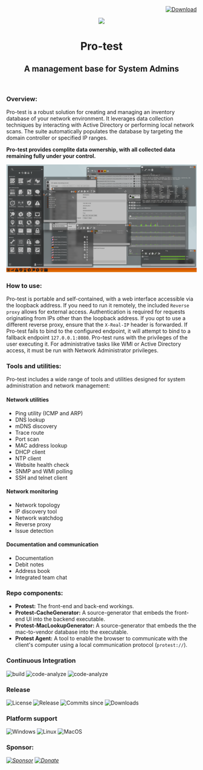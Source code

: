 <p align="right">
<a href="https://github.com/openprotest/protest/releases/latest">
  <img src="https://custom-icon-badges.demolab.com/badge/-Download-orange?style=for-the-badge&logo=download&logoColor=white" alt="Download">
</a>
</p>

<p align="center"><img src="https://raw.githubusercontent.com/openprotest/protest/master/protest.png" /></p>
<h1 align="center">Pro-test</h1>
<h2 align="center">A management base for System Admins</h2>
<br>

### Overview:
Pro-test is a robust solution for creating and managing an inventory database of your network environment.
It leverages data collection techniques by interacting with Active Directory or performing local network scans.
The suite automatically populates the database by targeting the domain controller or specified IP ranges.

**Pro-test provides complite data ownership, with all collected data remaining fully under your control.**

<p align="center"><img src="https://raw.githubusercontent.com/openprotest/openprotest.github.io/refs/heads/main/screenshot.png"/></p>

### How to use:
Pro-test is portable and self-contained, with a web interface accessible via the loopback address.
If you need to run it remotely, the included `Reverse proxy` allows for external access.
Authentication is required for requests originating from IPs other than the loopback address.
If you opt to use a different reverse proxy, ensure that the `X-Real-IP` header is forwarded.
If Pro-test fails to bind to the configured endpoint, it will attempt to bind to a fallback endpoint `127.0.0.1:8080`.
Pro-test runs with the privileges of the user executing it. For administrative tasks like WMI or Active Directory access, it must be run with Network Administrator privileges.

### Tools and utilities:
Pro-test includes a wide range of tools and utilities designed for system administration and network management:

#### **Network utilities**
- Ping utility (ICMP and ARP)
- DNS lookup
- mDNS discovery
- Trace route
- Port scan
- MAC address lookup
- DHCP client
- NTP client
- Website health check
- SNMP and WMI polling
- SSH and telnet client

#### **Network monitoring**
- Network topology
- IP discovery tool
- Network watchdog
- Reverse proxy
- Issue detection

#### **Documentation and communication**
- Documentation
- Debit notes
- Address book
- Integrated team chat

### Repo components:
  - **Protest:** The front-end and back-end workings.
  - **Protest-CacheGenerator:** A source-generator that embeds the front-end UI into the backend executable.
  - **Protest-MacLookupGenerator:** A source-generator that embeds the the mac-to-vendor database into the executable.
  - **Protest Agent:** A tool to enable the browser to communicate with the client's computer using a local communication protocol (`protest://`).

### Continuous Integration
![build](https://img.shields.io/github/actions/workflow/status/openprotest/protest/dotnet.yml?label=Build&style=for-the-badge)
![code-analyze](https://img.shields.io/github/actions/workflow/status/openprotest/protest/codeql.yml?label=Analyze%20Back-end&style=for-the-badge)
![code-analyze](https://img.shields.io/github/actions/workflow/status/openprotest/protest/codeql-front.yml?label=Analyze%20Front-end&style=for-the-badge)

### Release
![License](https://img.shields.io/github/license/openprotest/protest?style=for-the-badge)
![Release](https://img.shields.io/github/release/openprotest/protest?style=for-the-badge)
![Commits since](https://img.shields.io/github/commits-since/openprotest/protest/latest?style=for-the-badge)
![Downloads](https://img.shields.io/github/downloads/openprotest/protest/total?style=for-the-badge)

### Platform support
![Windows](https://img.shields.io/badge/Windows-0078D6?logo=windows&style=for-the-badge)
![Linux](https://img.shields.io/badge/Linux-FCC624?logo=linux&logoColor=222&style=for-the-badge)
![MacOS](https://shields.io/badge/Mac%20OS-ccc?logo=Apple&logoColor=222&style=for-the-badge)

### Sponsor:
*[![Sponsor](https://img.shields.io/badge/Sponsor%20on%20GitHub-374046?style=for-the-badge&logo=github)](https://github.com/sponsors/veniware)*
*[![Donate](https://img.shields.io/badge/Donate-00457C?style=for-the-badge&logo=paypal)](https://www.paypal.com/paypalme/veniware)*
